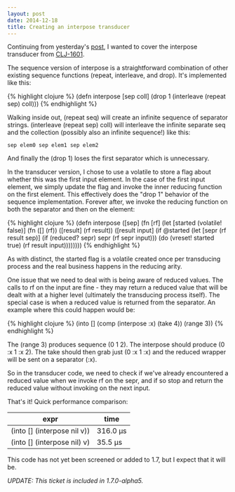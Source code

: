 ```yaml
---
layout: post
date: 2014-12-18
title: Creating an interpose transducer
---
```


Continuing from yesterday's [post](/2014/12/17/distinct-transducer/), I wanted to cover the interpose transducer from [CLJ-1601](http://dev.clojure.org/jira/browse/CLJ-1601).

The sequence version of interpose is a straightforward combination of other existing sequence functions (repeat, interleave, and drop). 
It's implemented like this:

{% highlight clojure %}
 (defn interpose [sep coll]
 	(drop 1 (interleave (repeat sep) coll)))
{% endhighlight %}

Walking inside out, (repeat seq) will create an infinite sequence of separator strings.
(interleave (repeat sep) coll) will interleave the infinite separate seq and the collection (possibly also an infinite sequence!) like this:

~~~
sep elem0 sep elem1 sep elem2
~~~

And finally the (drop 1) loses the first separator which is unnecessary. 

In the transducer version, I chose to use a volatile to store a flag about whether this was the first input element. 
In the case of the first input element, we simply update the flag and invoke the inner reducing function on the first element.
This effectively does the "drop 1" behavior of the sequence implementation.
Forever after, we invoke the reducing function on both the separator and then on the element:

{% highlight clojure %}
(defn interpose
  ([sep]
   (fn [rf]
     (let [started (volatile! false)]
       (fn
         ([] (rf))
         ([result] (rf result))
         ([result input]
          (if @started
            (let [sepr (rf result sep)]
              (if (reduced? sepr)
                sepr
                (rf sepr input)))
            (do
              (vreset! started true)
              (rf result input))))))))
{% endhighlight %}

As with distinct, the started flag is a volatile created once per transducing process and the real business happens in the reducing arity.

One issue that we need to deal with is being aware of reduced values.
The calls to rf on the input are fine - they may return a reduced value that will be dealt with at a higher level (ultimately the transducing process itself).
The special case is when a reduced value is returned from the separator.
An example where this could happen would be:

{% highlight clojure %}
(into [] (comp (interpose :x) (take 4)) (range 3))
{% endhighlight %}

The (range 3) produces sequence (0 1 2).
The interpose should produce (0 :x 1 :x 2).
The take should then grab just (0 :x 1 :x) and the reduced wrapper will be sent on a separator (:x).

So in the transducer code, we need to check if we've already encountered a reduced value when we invoke rf on the sepr, and if so stop and return the reduced value without invoking on the next input.

That's it! Quick performance comparison:

| expr | time |
| ----- | ---- |
| (into [] (interpose nil v))  | 316.0 µs |
| (into [] (interpose nil) v)  | 35.5 µs |

This code has not yet been screened or added to 1.7, but I expect that it will be.

*UPDATE: This ticket is included in 1.7.0-alpha5.*
